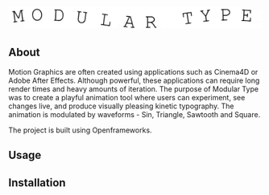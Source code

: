 ![](SinSin.gif)


## About
Motion Graphics are often created using applications such as Cinema4D or Adobe After Effects. Although powerful, these applications can require long render times and heavy amounts of iteration. The purpose of Modular Type was to create a playful animation tool where users can experiment, see changes live, and produce visually pleasing kinetic typography. The animation is modulated by waveforms - Sin, Triangle, Sawtooth and Square.

The project is built using Openframeworks.

## Usage

## Installation
